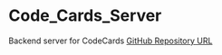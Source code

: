 <h1>Code_Cards_Server</h1>
Backend server for CodeCards
<a href='www.gihtub.com/ishitb/Code_Cards_Server' >GitHub Repository URL</a>
